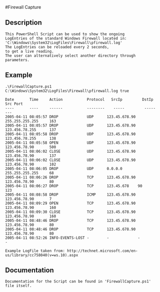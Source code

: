 #Firewall Capture

## Description

    This PowerShell Script can be used to show the ongoing
    LogEntries of the standard Windows Firewall located in:
    'C:\Windows\System32\LogFiles\Firewall\pfirewall.log'
    The LogEntries can be reloaded every 2 seconds,
    to get a live reading.
    The user can alternatively select another directory through
    parameters.

## Example

    .\FirewallCapture.ps1 C:\Windows\System32\LogFiles\Firewall\pfirewall.log true
    
    Date       Time     Action           Protocol   SrcIp         DstIp           Src Port
    ----       ----     ------           --------    -----         -----           ---
    2005-04-11 08:05:57 DROP             UDP      123.45.678.90 255.255.255.255     163
    2005-04-11 08:05:57 DROP             UDP      123.45.678.90 123.456.78.255      137
    2005-04-11 08:05:58 DROP             UDP      123.45.678.90 123.456.78.255      138
    2005-04-11 08:05:58 OPEN             UDP      123.45.678.90 123.456.78.90       500
    2005-04-11 08:06:02 CLOSE            UDP      123.45.678.90 123.456.78.90       137
    2005-04-11 08:06:02 CLOSE            UDP      123.45.678.90 123.456.78.90       102
    2005-04-11 08:06:05 DROP             UDP      0.0.0.0       255.255.255.255     68
    2005-04-11 08:06:26 DROP             TCP      123.45.678.90 123.456.78.90       80
    2005-04-11 08:06:27 DROP             TCP      123.45.678    90                  123
    2005-04-11 08:08:58 DROP             ICMP     123.45.678.90 123.456.78.90       7
    2005-04-11 08:09:29 OPEN             TCP      123.45.678.90 123.456.78.90       160
    2005-04-11 08:09:30 CLOSE            TCP      123.45.678.90 123.456.78.90       160
    2005-04-11 08:48:46 DROP             TCP      123.45.678.90 123.456.78.90       80
    2005-04-11 08:48:46 DROP             TCP      123.45.678.90 123.456.78.90       80
    2005-04-11 08:52:26 INFO-EVENTS-LOST -        -             -                   -

    Example LogFile taken from: http://technet.microsoft.com/en-us/library/cc758040(v=ws.10).aspx
    
## Documentation

    Documentation for the Script can be found in 'FirewallCapture.ps1' file itself.